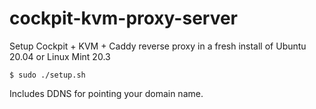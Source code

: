 # cockpit-kvm-proxy-server

Setup Cockpit + KVM + Caddy reverse proxy in a fresh install of Ubuntu 20.04 or Linux Mint 20.3

```
$ sudo ./setup.sh
```

Includes DDNS for pointing your domain name.
